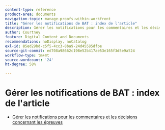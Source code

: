 ```yaml
---
content-type: reference
product-area: documents
navigation-topic: manage-proofs-within-workfront
title: "Gérer les notifications de BAT : index de l'article"
description: Gérer les notifications pour les commentaires et les décisions concernant les épreuves
author: Courtney
feature: Digital Content and Documents
recommendations: noDisplay, noCatalog
exl-id: 85ed29bd-c5f5-4cc3-8ba9-24d45585dfbe
source-git-commit: ed708a98662c198e52b417ae53e165f3d5e9a524
workflow-type: tm+mt
source-wordcount: '24'
ht-degree: 58%

---
```


# Gérer les notifications de BAT : index de l&#39;article

* [Gérer les notifications pour les commentaires et les décisions concernant les épreuves](../../../../review-and-approve-work/proofing/reviewing-proofs-within-workfront/manage-notifications-for-proof-comments.md)
